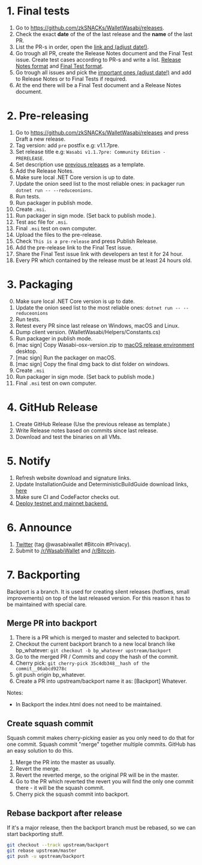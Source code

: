 # 1. Final tests

1. Go to https://github.com/zkSNACKs/WalletWasabi/releases.
2. Check the exact **date** of the of the last release and the **name** of the last PR.
3. List the PR-s in order, open the [link and (adjust date!)](https://github.com/zkSNACKs/WalletWasabi/pulls?q=is%3Apr+merged%3A%3E%3D2019-07-07+sort%3Aupdated-asc).
4. Go trough all PR, create the Release Notes document and the Final Test issue. Create test cases according to PR-s and write a list.  [Release Notes format](https://github.com/zkSNACKs/WalletWasabi/releases/tag/v1.1.6) and [Final Test format](https://github.com/zkSNACKs/WalletWasabi/issues/2227).
5. Go trough all issues and pick the [important ones (adjust date!)](https://github.com/zkSNACKs/WalletWasabi/issues?utf8=%E2%9C%93&q=is%3Aissue+closed%3A%3E%3D2019-07-07+sort%3Aupdated-asc+) and add to Release Notes or to Final Tests if required.
6. At the end there will be a Final Test document and a Release Notes document.

# 2. Pre-releasing

1. Go to https://github.com/zkSNACKs/WalletWasabi/releases and press Draft a new release.
2. Tag version: add `pre` postfix e.g: v1.1.7pre.
3. Set release title e.g: `Wasabi v1.1.7pre: Community Edition - PRERELEASE`.
4. Set description use [previous releases](https://github.com/zkSNACKs/WalletWasabi/releases/tag/1.1.7pre) as a template. 
5. Add the Release Notes.
6. Make sure local .NET Core version is up to date.
7. Update the onion seed list to the most reliable ones: in packager run `dotnet run -- --reduceonions`.
8. Run tests.
9. Run packager in publish mode.
10. Create `.msi`.
11. Run packager in sign mode. (Set back to publish mode.).
12. Test asc file for `.msi`.
12. Final `.msi` test on own computer.
13. Upload the files to the pre-release.
14. Check `This is a pre-release` and press Publish Release.
15. Add the pre-release link to the Final Test issue.
16. Share the Final Test issue link with developers an test it for 24 hour.
17. Every PR which contained by the release must be at least 24 hours old.

# 3. Packaging

0. Make sure local .NET Core version is up to date.
1. Update the onion seed list to the most reliable ones: `dotnet run -- --reduceonions`
2. Run tests.
3. Retest every PR since last release on Windows, macOS and Linux.
4. Dump client version. (WalletWasabi/Helpers/Constants.cs)
5. Run packager in publish mode.
6. [mac sign] Copy Wasabi-osx-version.zip to [macOS release environment](https://github.com/zkSNACKs/WalletWasabi/blob/master/WalletWasabi.Documentation/Guides/MacOsSigning.md) desktop.
7. [mac sign] Run the packager on macOS.
8. [mac sign] Copy the final dmg back to dist folder on windows.
9. Create `.msi`
10. Run packager in sign mode. (Set back to publish mode.)
11. Final `.msi` test on own computer.

# 4. GitHub Release

1. Create GitHub Release (Use the previous release as template.)
2. Write Release notes based on commits since last release.
3. Download and test the binaries on all VMs.

# 5. Notify

1. Refresh website download and signature links.
2. Update InstallationGuide and DeterministicBuildGuide download links, [here](https://github.com/zkSNACKs/WasabiDoc/blob/master/docs/.vuepress/variables.js)
3. Make sure CI and CodeFactor checks out.
4. [Deploy testnet and mainnet backend.](https://github.com/zkSNACKs/WalletWasabi/blob/master/WalletWasabi.Documentation/BackendDeployment.md#update)

# 6. Announce

1. [Twitter](https://twitter.com) (tag @wasabiwallet #Bitcoin #Privacy).
2. Submit to [/r/WasabiWallet](https://old.reddit.com/r/WasabiWallet/) and [/r/Bitcoin](https://old.reddit.com/r/Bitcoin/).

# 7. Backporting

Backport is a branch. It is used for creating silent releases (hotfixes, small improvements) on top of the last released version. For this reason it has to be maintained with special care. 

## Merge PR into backport

1. There is a PR which is merged to master and selected to backport. 
2. Checkout the current backport branch to a new local branch like bp_whatever: `git checkout -b bp_whatever upstream/backport`
3. Go to the merged PR / Commits and copy the hash of the commit.
4. Cherry pick: 
`git cherry-pick 35c4db348__hash of the commit__06abcd9278c`
5. git push origin bp_whatever.
6. Create a PR into upstream/backport name it as: [Backport] Whatever.

Notes:
- In Backport the index.html does not need to be maintained.

## Create squash commit
Squash commit makes cherry-picking easier as you only need to do that for one commit. Squash commit "merge" together multiple commits. GitHub has an easy solution to do this. 

1. Merge the PR into the master as usually.
2. Revert the merge.
3. Revert the reverted merge, so the original PR will be in the master.
4. Go to the PR which reverted the revert you will find the only one commit there - it will be the squash commit.
5. Cherry pick the squash commit into backport.

## Rebase backport after release

If it's a major release, then the backport branch must be rebased, so we can start backporting stuff.

```sh
git checkout --track upstream/backport
git rebase upstream/master
git push -u upstream/backport
```

